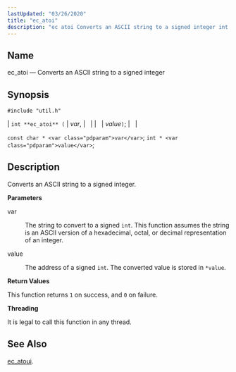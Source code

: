 ```yaml
---
lastUpdated: "03/26/2020"
title: "ec_atoi"
description: "ec atoi Converts an ASCII string to a signed integer int ec atoi var value const char var int value Converts an ASCII string to a signed integer var The string to convert to a signed int This function assumes the string is an ASCII version of a hexadecimal octal..."
---
```


<a name="apis.ec_atoi"></a> 
## Name

ec_atoi — Converts an ASCII string to a signed integer

## Synopsis

`#include "util.h"`

| `int **ec_atoi** (` | <var class="pdparam">var</var>, |   |
|   | <var class="pdparam">value</var>`)`; |   |

`const char * <var class="pdparam">var</var>`;
`int * <var class="pdparam">value</var>`;<a name="idp49544816"></a> 
## Description

Converts an ASCII string to a signed integer.

**<a name="idp49546048"></a> Parameters**

<dl class="variablelist">

<dt>var</dt>

<dd>

The string to convert to a signed `int`. This function assumes the string is an ASCII version of a hexadecimal, octal, or decimal representation of an integer.

</dd>

<dt>value</dt>

<dd>

The address of a signed `int`. The converted value is stored in `*value`.

</dd>

</dl>

**<a name="idp49552112"></a> Return Values**

This function returns `1` on success, and `0` on failure.

**<a name="idp49553920"></a> Threading**

It is legal to call this function in any thread.

<a name="idp49555024"></a> 
## See Also

[ec_atoui](/momentum/3/3-api/apis-ec-atoui).
